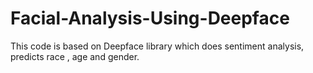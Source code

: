 # Facial-Analysis-Using-Deepface
This code is based on Deepface library which does sentiment analysis, predicts race , age and gender.

